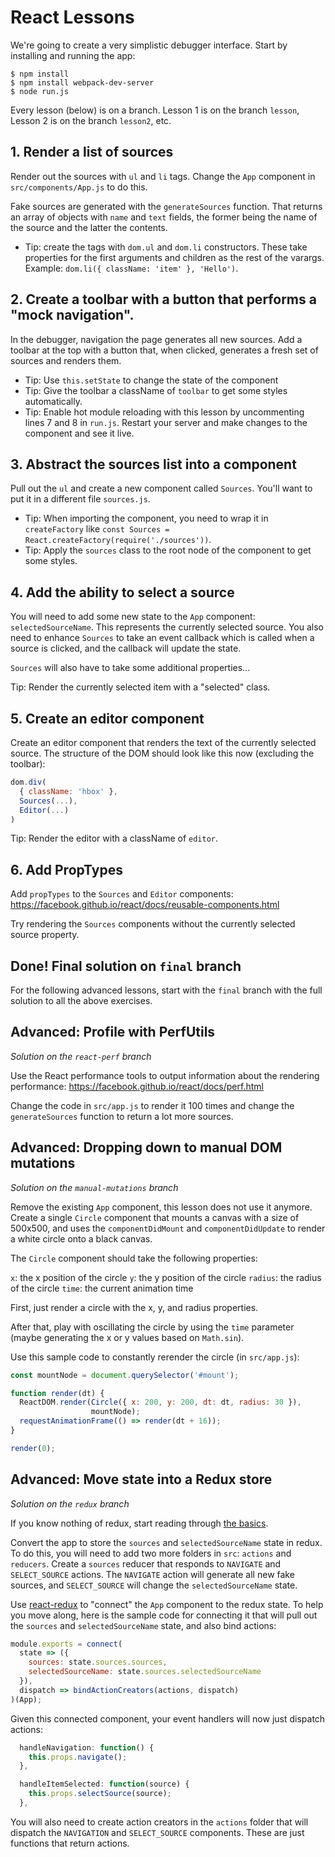 
# React Lessons

We're going to create a very simplistic debugger interface. Start by
installing and running the app:

```
$ npm install
$ npm install webpack-dev-server
$ node run.js
```

Every lesson (below) is on a branch. Lesson 1 is on the branch
`lesson`, Lesson 2 is on the branch `lesson2`, etc.

## 1. Render a list of sources

Render out the sources with `ul` and `li` tags. Change the `App`
component in `src/components/App.js` to do this.

Fake sources are generated with the `generateSources` function. That
returns an array of objects with `name` and `text` fields, the former
being the name of the source and the latter the contents.

* Tip: create the tags with `dom.ul` and `dom.li` constructors. These
take properties for the first arguments and children as the rest of
the varargs. Example: `dom.li({ className: 'item' }, 'Hello')`.

## 2. Create a toolbar with a button that performs a "mock navigation".

In the debugger, navigation the page generates all new sources. Add a
toolbar at the top with a button that, when clicked, generates a fresh
set of sources and renders them.

* Tip: Use `this.setState` to change the state of the component
* Tip: Give the toolbar a className of `toolbar` to get some styles automatically.
* Tip: Enable hot module reloading with this lesson by uncommenting lines 7
and 8 in `run.js`. Restart your server and make changes to the
component and see it live.

## 3. Abstract the sources list into a component

Pull out the `ul` and create a new component called `Sources`. You'll
want to put it in a different file `sources.js`.

* Tip: When importing the component, you need to wrap it in
`createFactory` like `const Sources = React.createFactory(require('./sources'))`.
* Tip: Apply the `sources` class to the root node of the component to get
some styles.

## 4. Add the ability to select a source

You will need to add some new state to the `App` component:
`selectedSourceName`. This represents the currently selected source.
You also need to enhance `Sources` to take an event callback which is
called when a source is clicked, and the callback will update the state.

`Sources` will also have to take some additional properties...

Tip: Render the currently selected item with a "selected" class.

## 5. Create an editor component

Create an editor component that renders the text of the currently
selected source. The structure of the DOM should look like this now
(excluding the toolbar):

```js
dom.div(
  { className: 'hbox' },
  Sources(...),
  Editor(...)
)
```

Tip: Render the editor with a className of `editor`.

## 6. Add PropTypes

Add `propTypes` to the `Sources` and `Editor` components: https://facebook.github.io/react/docs/reusable-components.html

Try rendering the `Sources` components without the currently selected
source property.

## Done! Final solution on `final` branch

For the following advanced lessons, start with the `final` branch with
the full solution to all the above exercises.

## Advanced: Profile with PerfUtils

*Solution on the `react-perf` branch*

Use the React performance tools to output information about the rendering performance: https://facebook.github.io/react/docs/perf.html

Change the code in `src/app.js` to render it 100 times and change the
`generateSources` function to return a lot more sources.

## Advanced: Dropping down to manual DOM mutations

*Solution on the `manual-mutations` branch*

Remove the existing `App` component, this lesson does not use it
anymore. Create a single `Circle` component that mounts a canvas with
a size of 500x500, and uses the `componentDidMount` and
`componentDidUpdate` to render a white circle onto a black canvas.

The `Circle` component should take the following properties:

`x`: the x position of the circle
`y`: the y position of the circle
`radius`: the radius of the circle
`time`: the current animation time

First, just render a circle with the x, y, and radius properties.

After that, play with oscillating the circle by using the `time`
parameter (maybe generating the x or y values based on `Math.sin`).

Use this sample code to constantly rerender the circle (in `src/app.js`):

```js
const mountNode = document.querySelector('#mount');

function render(dt) {
  ReactDOM.render(Circle({ x: 200, y: 200, dt: dt, radius: 30 }),
                  mountNode);
  requestAnimationFrame(() => render(dt + 16));
}

render(0);
```

## Advanced: Move state into a Redux store

*Solution on the `redux` branch*

If you know nothing of redux, start reading through [the basics](http://redux.js.org/docs/basics/index.html).

Convert the app to store the `sources` and `selectedSourceName` state
in redux. To do this, you will need to add two more folders in `src`:
`actions` and `reducers`. Create a `sources` reducer that responds to
`NAVIGATE` and `SELECT_SOURCE` actions. The `NAVIGATE` action will
generate all new fake sources, and `SELECT_SOURCE` will change the
`selectedSourceName` state.

Use [react-redux](https://github.com/rackt/react-redux) to "connect"
the `App` component to the redux state. To help you move along, here
is the sample code for connecting it that will pull out the `sources`
and `selectedSourceName` state, and also bind actions:

```js
module.exports = connect(
  state => ({
    sources: state.sources.sources,
    selectedSourceName: state.sources.selectedSourceName
  }),
  dispatch => bindActionCreators(actions, dispatch)
)(App);
```

Given this connected component, your event handlers will now just dispatch actions:

```js
  handleNavigation: function() {
    this.props.navigate();
  },

  handleItemSelected: function(source) {
    this.props.selectSource(source);
  },
```

You will also need to create action creators in the `actions` folder
that will dispatch the `NAVIGATION` and `SELECT_SOURCE` components.
These are just functions that return actions.
